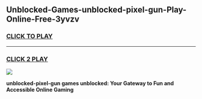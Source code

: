 
## Unblocked-Games-unblocked-pixel-gun-Play-Online-Free-3yvzv
<h3>
<a href="https://premium76.site?title=unblocked-pixel-gun&ref=26A">CLICK TO PLAY</a></h3>
<hr>

<h3>
<a href="https://premium76.site?title=unblocked-pixel-gun&ref=26A">CLICK 2 PLAY</a>
  
</h3>

<a href="https://premium76.site?title=unblocked-pixel-gun&ref=26A"><img src="https://clearcache.store/games.png"></a>


**unblocked-pixel-gun games unblocked: Your Gateway to Fun and Accessible Online Gaming**
